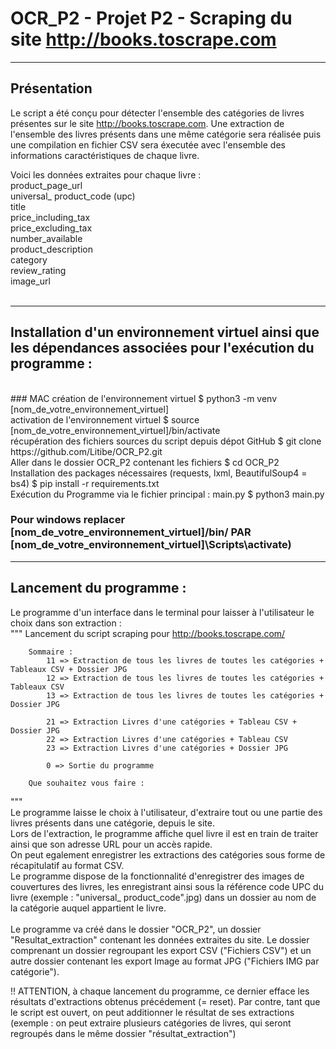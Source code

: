 # OCR_P2 - Projet P2 -  Scraping du site http://books.toscrape.com
***
## Présentation
Le script a été conçu pour détecter l'ensemble des catégories de livres présentes sur le site http://books.toscrape.com.
Une extraction de l'ensemble des livres présents dans une même catégorie sera réalisée puis une compilation en fichier CSV sera éxecutée avec l'ensemble des informations caractéristiques de chaque livre.

Voici les données extraites pour chaque livre : 
<br/>
product_page_url <br/>
universal_ product_code (upc) <br/>
title <br/>
price_including_tax <br/>
price_excluding_tax <br/>
number_available <br/>
product_description <br/>
category <br/>
review_rating <br/>
image_url <br/>
<br/>

***
## Installation d'un environnement virtuel ainsi que les dépendances associées pour l'exécution du programme :  
<br/>
### MAC
création de l'environnement virtuel
$ python3 -m venv [nom_de_votre_environnement_virtuel] <br/>
activation de l'environnement virtuel
$ source [nom_de_votre_environnement_virtuel]/bin/activate <br/>
récupération des fichiers sources du script depuis dépot GitHub
$ git clone https://github.com/Litibe/OCR_P2.git <br/>
Aller dans le dossier OCR_P2 contenant les fichiers
$ cd OCR_P2 <br/>
Installation des packages nécessaires (requests, lxml, BeautifulSoup4 = bs4)
$ pip install -r requirements.txt <br/>
Exécution du Programme via le fichier principal : main.py
$ python3 main.py <br/>

### Pour windows replacer [nom_de_votre_environnement_virtuel]/bin/ PAR  [nom_de_votre_environnement_virtuel]\Scripts\activate)

***
## Lancement du programme : 
Le programme d'un interface dans le terminal pour laisser à l'utilisateur le choix dans son extraction : <br/>
"""
        Lancement du script scraping pour http://books.toscrape.com/

        Sommaire : 
            11 => Extraction de tous les livres de toutes les catégories + Tableaux CSV + Dossier JPG
            12 => Extraction de tous les livres de toutes les catégories + Tableaux CSV
            13 => Extraction de tous les livres de toutes les catégories + Dossier JPG 
            
            21 => Extraction Livres d'une catégories + Tableau CSV + Dossier JPG
            22 => Extraction Livres d'une catégories + Tableau CSV 
            23 => Extraction Livres d'une catégories + Dossier JPG
            
            0 => Sortie du programme
        
        Que souhaitez vous faire : 
"""
 <br/>
Le programme laisse le choix à l'utilisateur, d'extraire tout ou une partie des livres présents dans une catégorie, depuis le site. <br/>
Lors de l'extraction, le programme affiche quel livre il est en train de traiter ainsi que son adresse URL pour un accès rapide. <br/>
On peut egalement enregistrer les extractions des catégories sous forme de récapitulatif au format CSV. <br/>
Le programme dispose de la fonctionnalité d'enregistrer des images de couvertures des livres, les enregistrant ainsi sous la référence code UPC du livre (exemple : "universal_ product_code".jpg) dans un dossier au nom de la catégorie auquel appartient le livre. <br/>
 <br/>
 Le programme va créé dans le dossier "OCR_P2", un dossier "Resultat_extraction" contenant les données extraites du site. Le dossier comprenant un dossier regroupant les export CSV ("Fichiers CSV") et un autre dossier contenant les export Image au format JPG ("Fichiers IMG par catégorie").
 
 !! ATTENTION, à chaque lancement du programme, ce dernier efface les résultats d'extractions obtenus précédement (= reset). Par contre, tant que le script est ouvert, on peut additionner le résultat de ses extractions (exemple : on peut extraire plusieurs catégories de livres, qui seront regroupés dans le même dossier "résultat_extraction")

## 
